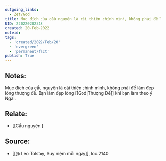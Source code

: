 ```yaml
---
outgoing_links:
  - Zet/God
title: Mục đích của cầu nguyện là cải thiện chính mình, không phải để làm đẹp lòng thượng đế
UID: 220220202318
created: 20-Feb-2022
noteid:
tags:
  - 'created/2022/Feb/20'
  - 'evergreen'
  - 'permanent/fact'
publish: True
---
```

## Notes:
Mục đích của cầu nguyện là cải thiện chính mình, không phải để làm đẹp lòng thượng đế. Bạn làm đẹp lòng [[God|Thượng Đế]] khi bạn làm theo ý Ngài.

## Relate:
- [[Cầu nguyện]]

## Source:
- [[@ Leo Tolstoy, Suy niệm mỗi ngày]], loc.2140



